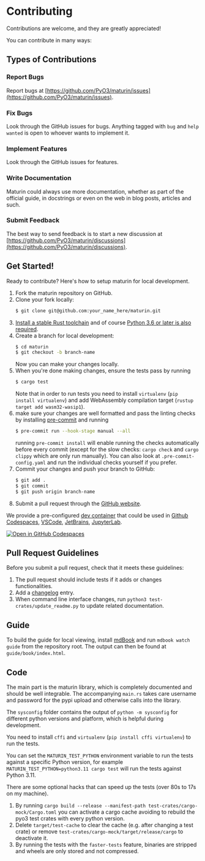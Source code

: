 # Contributing

Contributions are welcome, and they are greatly appreciated!

You can contribute in many ways:

## Types of Contributions

### Report Bugs

Report bugs at [https://github.com/PyO3/maturin/issues](https://github.com/PyO3/maturin/issues).

### Fix Bugs

Look through the GitHub issues for bugs. Anything tagged with `bug`
and `help wanted` is open to whoever wants to implement it.

### Implement Features

Look through the GitHub issues for features.

### Write Documentation

Maturin could always use more documentation, whether as part of the official
guide, in docstrings or even on the web in blog posts, articles and such.

### Submit Feedback

The best way to send feedback is to start a new discussion
at [https://github.com/PyO3/maturin/discussions](https://github.com/PyO3/maturin/discussions).

## Get Started!

Ready to contribute? Here's how to setup maturin for local development.

1. Fork the maturin repository on GitHub.
2. Clone your fork locally:
   ```bash
   $ git clone git@github.com:your_name_here/maturin.git
   ```
3. [Install a stable Rust toolchain](https://www.rust-lang.org/tools/install)
   and of course [Python 3.6 or later is also required](https://realpython.com/installing-python/).
4. Create a branch for local development:
   ```bash
   $ cd maturin
   $ git checkout -b branch-name
   ```
   Now you can make your changes locally.
5. When you're done making changes, ensure the tests pass by running
   ```bash
   $ cargo test
   ```
   Note that in order to run tests you need to install `virtualenv` (`pip install virtualenv`) and add WebAssembly compilation target (`rustup target add wasm32-wasip1`).
6. make sure your changes are well formatted and pass the linting checks by
   installing [pre-commit](https://pre-commit.com/) and running
   ```bash
   $ pre-commit run --hook-stage manual --all
   ```
   running `pre-commit install` will enable running the checks automatically before every commit
   (except for the slow checks: `cargo check` and `cargo clippy` which are only run manually).
   You can also look at `.pre-commit-config.yaml` and run the individual checks yourself if you prefer.
7. Commit your changes and push your branch to GitHub:
   ```bash
   $ git add .
   $ git commit
   $ git push origin branch-name
   ```
8. Submit a pull request through the [GitHub website](https://github.com/PyO3/maturin/pulls).

We provide a pre-configured [dev container](https://containers.dev/) that could be used in [Github Codespaces](https://github.com/features/codespaces), [VSCode](https://code.visualstudio.com/), [JetBrains](https://www.jetbrains.com/remote-development/gateway/), [JupyterLab](https://jupyterlab.readthedocs.io/en/stable/).

[![Open in GitHub Codespaces](https://github.com/codespaces/badge.svg)](https://codespaces.new/pyo3/maturin?quickstart=1&machine=standardLinux32gb)

## Pull Request Guidelines

Before you submit a pull request, check that it meets these guidelines:

1. The pull request should include tests if it adds or changes functionalities.
2. Add a [changelog](https://github.com/PyO3/maturin/blob/main/Changelog.md)
   entry.
3. When command line interface changes, run `python3 test-crates/update_readme.py` to update related documentation.

## Guide

To build the guide for local viewing, install [mdBook](https://rust-lang.github.io/mdBook/guide/installation.html) and
run `mdbook watch guide` from the repository root. The output can then be found at `guide/book/index.html`.

## Code

The main part is the maturin library, which is completely documented and should be well integrable. The accompanying `main.rs` takes care username and password for the pypi upload and otherwise calls into the library.

The `sysconfig` folder contains the output of `python -m sysconfig` for different python versions and platform, which is helpful during development.

You need to install `cffi` and `virtualenv` (`pip install cffi virtualenv`) to run the tests.

You can set the `MATURIN_TEST_PYTHON` environment variable to run the tests against a specific Python version,
for example `MATURIN_TEST_PYTHON=python3.11 cargo test` will run the tests against Python 3.11.

There are some optional hacks that can speed up the tests (over 80s to 17s on my machine).
1. By running `cargo build --release --manifest-path test-crates/cargo-mock/Cargo.toml` you can activate a cargo cache avoiding to rebuild the pyo3 test crates with every python version.
2. Delete `target/test-cache` to clear the cache (e.g. after changing a test crate) or remove `test-crates/cargo-mock/target/release/cargo` to deactivate it.
3. By running the tests with the `faster-tests` feature, binaries are stripped and wheels are only stored and not compressed.
